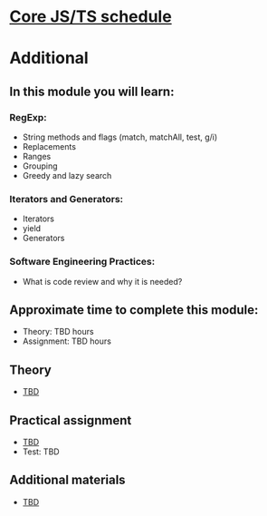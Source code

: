 # [Core JS/TS schedule](../README.md) 
# Additional

## In this module you will learn:

### RegExp:
- String methods and flags (match, matchAll, test, g/i)
- Replacements
- Ranges
- Grouping
- Greedy and lazy search

### Iterators and Generators:
- Iterators
- yield
- Generators

### Software Engineering Practices:
- What is code review and why it is needed?

## Approximate time to complete this module:

- Theory: TBD hours
- Assignment: TBD hours

## Theory

- [TBD](#)

## Practical assignment

- [TBD](#)
- Test: TBD

## Additional materials

- [TBD](#)
